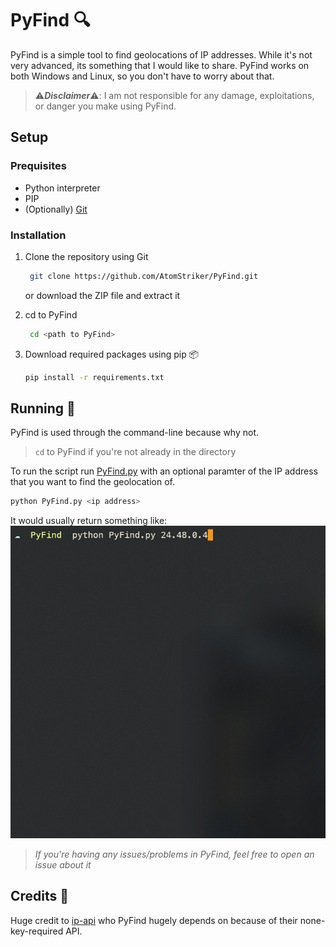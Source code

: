 # PyFind :mag:

PyFind is a simple tool to find geolocations of IP addresses. While it's not very advanced, its something that I would like to share. PyFind works on both Windows and Linux, so you don't have to worry about that.

> :warning:***Disclaimer***:warning:: I am not responsible for any damage, exploitations, or danger you make using PyFind.

## Setup

### Prequisites

- Python interpreter
- PIP
- (Optionally) [Git](https://git-scm.com)

### Installation

1. Clone the repository using Git

   ```bash
    git clone https://github.com/AtomStriker/PyFind.git
   ```

   or download the ZIP file and extract it

2. cd to PyFind
   ```bash 
    cd <path to PyFind>
   ```

3. Download required packages using pip :package:

   ```bash
   pip install -r requirements.txt  
   ```

## Running :running:

PyFind is used through the command-line because why not.

> `cd` to PyFind if you're not already in the directory

To run the script run [PyFind.py](PyFind.py) with an optional paramter of the IP address that you want to find the geolocation of.

```bash
python PyFind.py <ip address>
```

It would usually return something like:
<img src="img/70l0iVCPVR.gif">

> *If you're having any issues/problems in PyFind, feel free to open an issue about it*

## Credits :sparkling_heart:

Huge credit to [ip-api](https://ip-api.com/) who PyFind hugely depends on because of their none-key-required API.
